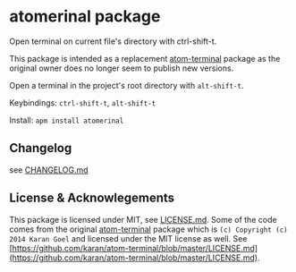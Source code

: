 # atomerinal package

Open terminal on current file's directory with ctrl-shift-t. 

This package is intended as a replacement [atom-terminal](https://atom.io/packages/atom-terminal) package as the original owner does no longer seem to publish new versions. 

Open a terminal in the project's root directory with ```alt-shift-t```.

Keybindings: ```ctrl-shift-t```, ```alt-shift-t```

Install: ```apm install atomerinal```

## Changelog
see [CHANGELOG.md](CHANGELOG.md)

## License & Acknowlegements

This package is licensed under MIT, see [LICENSE.md](LICENSE.md). Some of the code comes from the original [atom-terminal](https://github.com/karan/atom-terminal) package which is ```(c) Copyright (c) 2014 Karan Goel``` and licensed under the MIT license as well. See [https://github.com/karan/atom-terminal/blob/master/LICENSE.md](https://github.com/karan/atom-terminal/blob/master/LICENSE.md). 